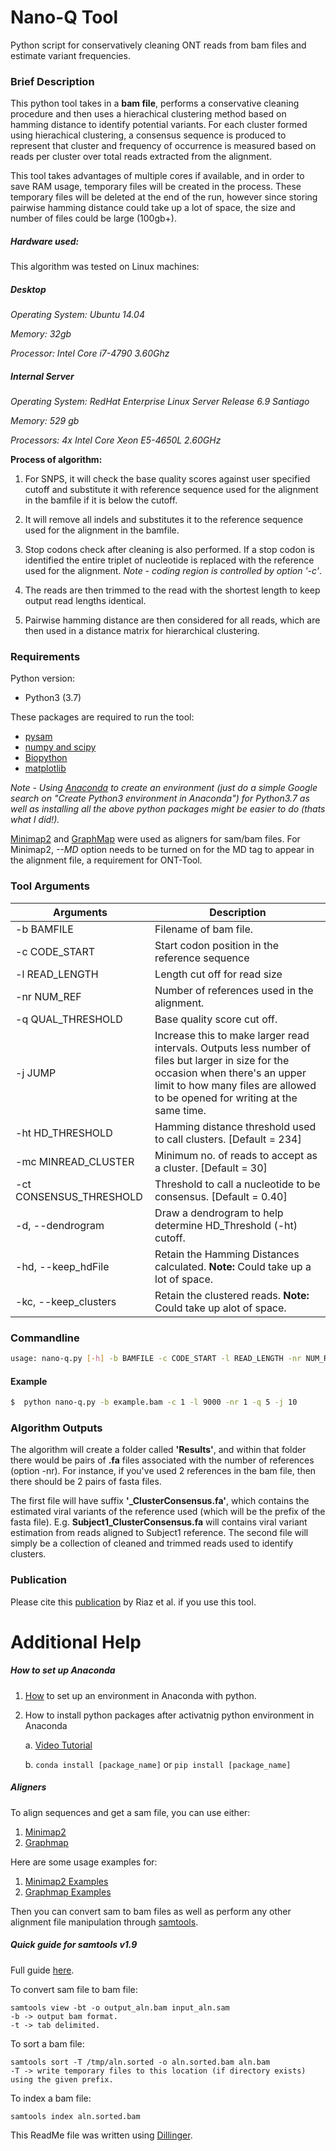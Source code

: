 
# Nano-Q Tool
Python script for conservatively cleaning ONT reads from bam files and estimate variant frequencies.

### Brief Description
This python tool takes in a **bam file**, performs a conservative cleaning procedure and then uses a hierachical clustering method based on hamming distance to identify potential variants. For each cluster formed using hierachical clustering, a consensus sequence is produced to represent that cluster and frequency of occurrence is measured based on reads per cluster over total reads extracted from the alignment.

This tool takes advantages of multiple cores if available, and in order to save RAM usage, temporary files will be created in the process. These temporary files will be deleted at the end of the run, however since storing pairwise hamming distance could take up a lot of space, the size and number of files could be large (100gb+).

##### Hardware used:
This algorithm was tested on Linux machines: 

##### Desktop

*Operating System: Ubuntu 14.04*

*Memory: 32gb*

*Processor: Intel Core i7-4790 3.60Ghz*


##### Internal Server

*Operating System: RedHat Enterprise Linux Server Release 6.9 Santiago*

*Memory: 529 gb*

*Processors: 4x Intel Core Xeon E5-4650L 2.60GHz*

**Process of algorithm:**

1) For SNPS, it will check the base quality scores against user specified cutoff and substitute it with reference sequence used for the alignment in the bamfile if it is below the cutoff.

2) It will remove all indels and substitutes it to the reference sequence used for the alignment in the bamfile.

3) Stop codons check after cleaning is also performed. If a stop codon is identified the entire triplet of nucleotide is replaced with the reference used for the alignment. *Note - coding region is controlled by option '-c'*.

4) The reads are then trimmed to the read with the shortest length to keep output read lengths identical.

5) Pairwise hamming distance are then considered for all reads, which are then used in a distance matrix for hierarchical clustering.

### Requirements
Python version:
- Python3 (3.7)

These packages are required to run the tool:
- [pysam](https://pysam.readthedocs.io/en/latest/installation.html)
- [numpy and scipy](https://www.scipy.org/install.html)
- [Biopython](https://biopython.org/wiki/Download)
- [matplotlib](https://matplotlib.org/users/installing.html)

*Note - Using [Anaconda](https://www.anaconda.com/distribution/) to create an environment (just do a simple Google search on "Create Python3 environment in Anaconda") for Python3.7 as well as installing all the above python packages might be easier to do (thats what I did!).*

[Minimap2](https://github.com/lh3/minimap2) and [GraphMap](https://github.com/isovic/graphmap) were used as aligners for sam/bam files. For Minimap2, *--MD* option needs to be turned on for the MD tag to appear in the alignment file, a requirement for ONT-Tool.

### Tool Arguments
 
| Arguments | Description |
| --------- | ----------- |
|-b BAMFILE | Filename of bam file. |
|-c CODE_START | Start codon position in the reference sequence |
| -l READ_LENGTH | Length cut off for read size |
|-nr NUM_REF | Number of references used in the alignment. |
|-q QUAL_THRESHOLD | Base quality score cut off. |
|-j JUMP | Increase this to make larger read intervals. Outputs less number of files but larger in size for the occasion when there's an upper limit to how many files are allowed to be opened for writing at the same time. |
| -ht HD_THRESHOLD | Hamming distance threshold used to call clusters. [Default = 234] |
|-mc MINREAD_CLUSTER | Minimum no. of reads to accept as a cluster. [Default = 30] |
|-ct CONSENSUS_THRESHOLD| Threshold to call a nucleotide to be consensus. [Default = 0.40] |
|-d, --dendrogram | Draw a dendrogram to help determine HD_Threshold (-ht) cutoff. |
|-hd, --keep_hdFile | Retain the Hamming Distances calculated. **Note:** Could take up a lot of space.|
|-kc, --keep_clusters | Retain the clustered reads. **Note:** Could take up alot of space.|

### Commandline
```sh
usage: nano-q.py [-h] -b BAMFILE -c CODE_START -l READ_LENGTH -nr NUM_REF -q QUAL_THRESHOLD [-j JUMP] [-ht HD_THRESHOLD] [-mc MINREAD_CLUSTER] [-ct CONSENSUS_THRESHOLD] [-d] [-hd] [-kc]
```

#### Example
```sh
$  python nano-q.py -b example.bam -c 1 -l 9000 -nr 1 -q 5 -j 10 
```

### Algorithm Outputs
The algorithm will create a folder called **'Results'**, and within that folder there would be pairs of **.fa** files associated with the number of references (option -nr). For instance, if you've used 2 references in the bam file, then there should be 2 pairs of fasta files.

The first file will have suffix **'_ClusterConsensus.fa'**, which contains the estimated viral variants of the reference used (which will be the prefix of the fasta file). E.g. **Subject1_ClusterConsensus.fa** will contains viral variant estimation from reads aligned to Subject1 reference. The second file will simply be a collection of cleaned and trimmed reads used to identify clusters.

### Publication
Please cite this [publication](https://bmcgenomics.biomedcentral.com/articles/10.1186/s12864-021-07460-1) by Riaz et al. if you use this tool.

# Additional Help

##### How to set up Anaconda
1) [How](https://uoa-eresearch.github.io/eresearch-cookbook/recipe/2014/11/20/conda/) to set up an environment in Anaconda with python.
2) How to install python packages after activatnig python environment in Anaconda

    a. [Video Tutorial](https://www.youtube.com/watch?v=Z_Kxg-EYvxM)
    
    b.  ```conda install [package_name]``` or ```pip install [package_name]```

##### Aligners
To align sequences and get a sam file, you can use either:

1) [Minimap2](https://github.com/lh3/minimap2)
2) [Graphmap](https://github.com/isovic/graphmap)

Here are some usage examples for:

1) [Minimap2 Examples](https://github.com/lh3/minimap2#getting-started)
2) [Graphmap Examples](https://github.com/isovic/graphmap#usage-examples)

Then you can convert sam to bam files as well as perform any other alignment file manipulation through [samtools](http://www.htslib.org/download/).

##### Quick guide for samtools v1.9

Full guide [here](http://www.htslib.org/doc/samtools.html).


To convert sam file to bam file:

    samtools view -bt -o output_aln.bam input_aln.sam
    -b -> output bam format.
    -t -> tab delimited.

To sort a bam file:

    samtools sort -T /tmp/aln.sorted -o aln.sorted.bam aln.bam
    -T -> write temporary files to this location (if directory exists) using the given prefix.

To index a bam file:
    
    samtools index aln.sorted.bam 

This ReadMe file was written using [Dillinger](https://dillinger.io/).

